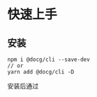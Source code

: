 # 快速上手

## 安装

```
npm i @docg/cli --save-dev
// or
yarn add @docg/cli -D
```

安装后通过

<!-- example(form-field-custom-control) -->


